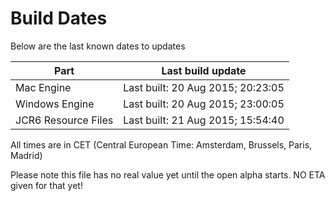 # Build Dates

Below are the last known dates to updates

Part | Last build update
-----|-----
Mac Engine | Last built: 20 Aug 2015; 20:23:05
Windows Engine | Last built: 20 Aug 2015; 23:00:05
JCR6 Resource Files | Last built: 21 Aug 2015; 15:54:40
All times are in CET (Central European Time: Amsterdam, Brussels, Paris, Madrid)


Please note this file has no real value yet until the open alpha starts. NO ETA given for that yet!
